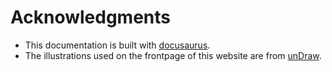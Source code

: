 # Acknowledgments

- This documentation is built with [docusaurus](https://github.com/facebook/docusaurus).
- The illustrations used on the frontpage of this website are from [unDraw](https://undraw.co/).

